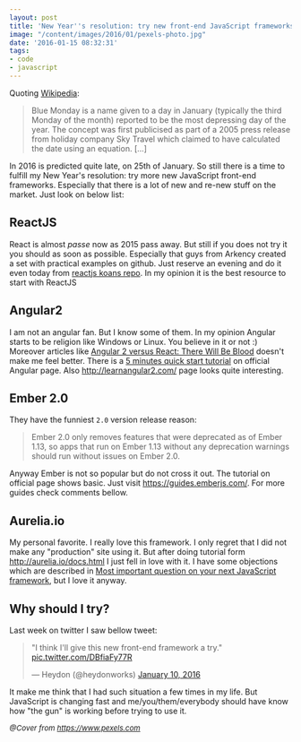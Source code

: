```yaml
---
layout: post
title: 'New Year''s resolution: try new front-end JavaScript frameworks'
image: "/content/images/2016/01/pexels-photo.jpg"
date: '2016-01-15 08:32:31'
tags:
- code
- javascript
---
```


Quoting [Wikipedia](https://en.wikipedia.org/wiki/Blue_Monday_(date)):
>Blue Monday is a name given to a day in January (typically the third Monday of the month) reported to be the most depressing day of the year. The concept was first publicised as part of a 2005 press release from holiday company Sky Travel which claimed to have calculated the date using an equation. [...]

In 2016 is predicted quite late, on 25th of January. So still there is a time to fulfill my New Year's resolution: try more new JavaScript front-end frameworks. Especially that there is a lot of new and re-new stuff on the market. Just look on below list:

## ReactJS
React is almost *passe* now as 2015 pass away. But still if you does not try it you should as soon as possible. Especially that guys from Arkency created a set with practical examples  on github. Just reserve an evening and do it even today from [reactjs koans repo](https://github.com/arkency/reactjs_koans). In my opinion it is the best resource to start with ReactJS

## Angular2
I am not an angular fan. But I know some of them. In my opinion Angular starts to be religion like Windows or Linux. You believe in it or not :)
Moreover articles like [Angular 2 versus React: There Will Be Blood](https://medium.freecodecamp.com/angular-2-versus-react-there-will-be-blood-66595faafd51) doesn't make me feel better.
There is a [5 minutes quick start tutorial](https://angular.io/docs/js/latest/quickstart.html) on official Angular page. Also http://learnangular2.com/ page looks quite interesting.

## Ember 2.0
They have the funniest `2.0` version release reason:
>Ember 2.0 only removes features that were deprecated as of Ember 1.13, so apps that run on Ember 1.13 without any deprecation warnings should run without issues on Ember 2.0.

Anyway Ember is not so popular but do not cross it out. The tutorial on official page shows basic. Just visit https://guides.emberjs.com/. For more guides check comments bellow.

## Aurelia.io
My personal favorite. I really love this framework. I only regret that I did not make any "production" site using it. But after doing tutorial form http://aurelia.io/docs.html I just fell in love with it. I have some objections which are described in [Most important question on your next JavaScript framework](/most-important-question-on-your-next-javascript-framework/), but I love it anyway.

## Why should I try?
Last week on twitter I saw bellow tweet:
<blockquote class="twitter-tweet" lang="en-gb"><p lang="en" dir="ltr">&quot;I think I&#39;ll give this new front-end framework a try.&quot; <a href="https://t.co/DBfiaFy77R">pic.twitter.com/DBfiaFy77R</a></p>&mdash; Heydon (@heydonworks) <a href="https://twitter.com/heydonworks/status/686115542407753728">January 10, 2016</a></blockquote>
<script async src="//platform.twitter.com/widgets.js" charset="utf-8"></script>


It make me think that I had such situation a few times in my life. But JavaScript is changing fast and me/you/them/everybody should have know how "the gun" is working before trying to use it. 

<i style="font-size:small;">@Cover from https://www.pexels.com</i>